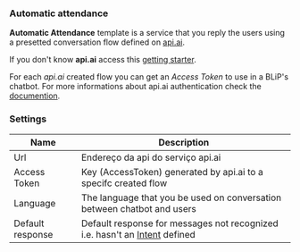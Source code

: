 ### Automatic attendance

**Automatic Attendance** template is a service that you reply the users using a presetted conversation flow defined on [api.ai](https://api.ai/).

If you don't know **api.ai** access this [getting starter](https://docs.api.ai/v17/docs/apiai-in-2-minutes-1).

For each *api.ai* created flow you can get an *Access Token* to use in a BLiP's chatbot. For more informations about api.ai authentication check the [documention]((https://docs.api.ai/docs/authentication)).

### Settings

| Name                | Description                                                                               |
|---------------------|-----------------------------------------------------------------------------------------|
| Url                 | Endereço da api do serviço api.ai                                                       |
| Access Token        | Key (AccessToken) generated by api.ai to a specifc created flow                               |
| Language            | The language that you be used on conversation between chatbot and users                                |
| Default response    | Default response for messages not recognized i.e. hasn't an [Intent](https://docs.api.ai/docs/concept-intents) defined  |
